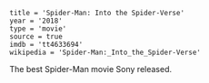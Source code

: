 ```
title = 'Spider-Man: Into the Spider-Verse'
year = '2018'
type = 'movie'
source = true
imdb = 'tt4633694'
wikipedia = 'Spider-Man:_Into_the_Spider-Verse'
```

The best Spider-Man movie Sony released.
